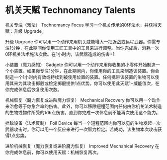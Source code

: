 # 机关天赋 Technomancy Talents

机关专注（戏法） Technomancy Focus
学习一个机关传承的0环法术，并获得天赋：升级 Upgrade。

升级 Upgrade
你可以用一个动作来用机关威能增大一把近战或远程武器。你需专注1分钟，在此期间你使用工匠工具中的工具来进行调整。当你完成后，消耗一次0环机关法术施法次数。在1小时内，该武器造成的伤害+1.

小装置（魔力感知） Gadgete
你可以用一个动作来用你收集的小零件开始制造一个小装置。如果你专注1分钟，在此期间内，你使用你的工具来制造该装置。你会制造一个1小时内有效或持续到被使用位置的装置。任何携带该装置的生物可以使用其来为其攻击掷骰或检定掷骰提供1点优势。你可以使用此天赋1+威能值次，在你完成休息后恢复使用次数。

机械恢复（魔力恢复或进阶魔力恢复） Mechanical Recovery
你可以用一个动作来治愈等于你愈合率的伤害。此外，你可以移除短程范围内任何由你机关法术制造的生物或物件所受的1d6点伤害。直到你完成一次休息前不能再次使用这个能力。

挫敌设备（法术反制） Foil Device
每当一个短程范围内你可以见的生物发起一次武器攻击时，你可以用一个反应来进行一次智力检定。若成功，该生物本次攻击获得1点劣势。

进阶机械恢复（魔力恢复或进阶魔力恢复） Improved Mechanical Recovery
在你完成休息前，你可以使用天赋：机械恢复两次。

 
